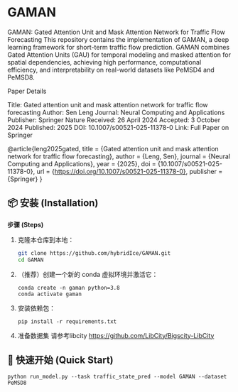 # GAMAN
GAMAN: Gated Attention Unit and Mask Attention Network for Traffic Flow Forecasting
This repository contains the implementation of GAMAN, a deep learning framework for short-term traffic flow prediction. GAMAN combines Gated Attention Units (GAU) for temporal modeling and masked attention for spatial dependencies, achieving high performance, computational efficiency, and interpretability on real-world datasets like PeMSD4 and PeMSD8.

Paper Details

Title: Gated attention unit and mask attention network for traffic flow forecasting
Author: Sen Leng
Journal: Neural Computing and Applications
Publisher: Springer Nature
Received: 26 April 2024
Accepted: 3 October 2024
Published: 2025
DOI: 10.1007/s00521-025-11378-0
Link: Full Paper on Springer


@article{leng2025gated,
  title = {Gated attention unit and mask attention network for traffic flow forecasting},
  author = {Leng, Sen},
  journal = {Neural Computing and Applications},
  year = {2025},
  doi = {10.1007/s00521-025-11378-0},
  url = {https://doi.org/10.1007/s00521-025-11378-0},
  publisher = {Springer}
}

## 📦 安装 (Installation)


**步骤 (Steps)**
1.  克隆本仓库到本地：
    ```bash
    git clone https://github.com/hybridIce/GAMAN.git
    cd GAMAN
    ```

2.  （推荐）创建一个新的 conda 虚拟环境并激活它：
    ```
    conda create -n gaman python=3.8
    conda activate gaman
    ```


3.  安装依赖包：
    ```
    pip install -r requirements.txt
    ```
4.  准备数据集
    请参考libcity  https://github.com/LibCity/Bigscity-LibCity
## 🚀 快速开始 (Quick Start)


    python run_model.py --task traffic_state_pred --model GAMAN --dataset PeMSD8



